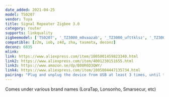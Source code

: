 ```yaml
---
date_added: 2021-04-25
model: TS0207
vendor: Tuya
title: Signal Repeater Zigbee 3.0
category: router
supports: linkquality
zigbeemodel: ['TS0207', '_TZ3000_m0vaazab', '_TZ3000_ufttklsz', '_TZ3000_5k5vh43t', '_TZ3000_gszjt2xx']
compatible: [z2m, iob, z4d, zha, tasmota, deconz]
deconz: 6835
mlink: 
link: https://www.aliexpress.com/item/1005001459823340.html
link2: https://www.aliexpress.com/item/4001230151655.html
link3: https://www.amazon.se/dp/B08R6D3QWY/
link4: https://www.aliexpress.com/item/1005004447135734.html
pairing: "Plug and unplug the device from USB at least 3 times, until the tiny LED starts blinking."
---
```


Comes under various brand names (LoraTap, Lonsonho, Smarsecur, etc)
